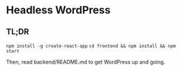 # Headless WordPress

## TL;DR
`npm install -g create-react-app`
`cd frontend && npm install && npm start`

Then, read backend/README.md to get WordPress up and going.